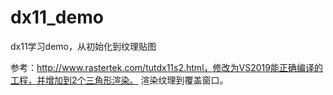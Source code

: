 # dx11_demo
dx11学习demo，从初始化到纹理贴图


参考：http://www.rastertek.com/tutdx11s2.html，修改为VS2019能正确编译的工程，并增加到2个三角形渲染。
渲染纹理到覆盖窗口。
